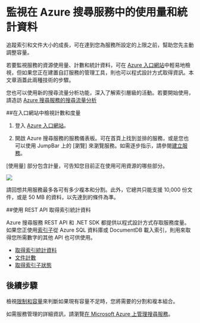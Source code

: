 <properties 
   pageTitle="監視 Azure 搜尋服務中的使用狀況與統計資料 | Microsoft Azure | 雲端託管搜尋服務" 
   description="追蹤 Azure 搜尋服務 (Microsoft Azure 上之託管的雲端搜尋服務) 的資源耗用量和索引大小。" 
   services="search" 
   documentationCenter="" 
   authors="HeidiSteen" 
   manager="paulettm" 
   editor=""
   tags="azure-portal"/>

<tags
   ms.service="search"
   ms.devlang="na"
   ms.topic="article"
   ms.tgt_pltfrm="na"
   ms.workload="required" 
   ms.date="05/17/2016"
   ms.author="heidist"/>

# 監視在 Azure 搜尋服務中的使用量和統計資料

追蹤索引和文件大小的成長，可在達到您為服務所設定的上限之前，幫助您先主動調整容量。

若要監視服務的資源使用量、計數和統計資料，可在 [Azure 入口網站](https://portal.azure.com)中輕易地檢視，但如果您正在建置自訂服務的管理工具，則也可以程式設計方式取得資訊。本文章涵蓋此兩種技術的步驟。

您也可以使用新的搜尋流量分析功能，深入了解索引層級的活動。若要開始使用，請造訪 [Azure 搜尋服務的搜尋流量分析](search-traffic-analytics.md)

##在入口網站中檢視計數和度量 

1. 登入 [Azure 入口網站](https://portal.azure.com)。 

2. 開啟 Azure 搜尋服務的服務儀表板。可在首頁上找到並排的服務，或是您也可以使用 JumpBar 上的 [瀏覽] 來瀏覽服務。如需逐步指示，請參閱[建立服務](search-create-service-portal.md)。

[使用量] 部分包含計量，可告知您目前正在使用可用資源的哪些部分。

  ![][1]

請回想共用服務最多各可有多少複本和分割。此外，它總共只能支援 10,000 份文件，或是 50 MB 的資料，以先達到的條件為準。

##使用 REST API 取得索引統計資料

Azure 搜尋服務 REST API 和 .NET SDK 都提供以程式設計方式存取服務度量。如果您正使用[索引子](https://msdn.microsoft.com/library/azure/dn946891.aspx)從 Azure SQL 資料庫或 DocumentDB 載入索引，則用來取得您所需數字的其他 API 也可供使用。

  + [取得索引統計資料](https://msdn.microsoft.com/library/azure/dn798942.aspx)
  + [文件計數](https://msdn.microsoft.com/library/azure/dn798924.aspx)
  + [取得索引子狀態](https://msdn.microsoft.com/library/azure/dn946884.aspx)

## 後續步驟

檢視[限制和容量](search-limits-quotas-capacity.md)來判斷如果現有容量不足時，您將需要的分割和複本組合。

如需服務管理的詳細資訊，請瀏覽[在 Microsoft Azure 上管理搜尋服務](search-manage.md)。

<!--Image references-->
[1]: ./media/search-monitor-usage/AzureSearch-Monitor1.PNG




 

<!---HONumber=AcomDC_0518_2016-->